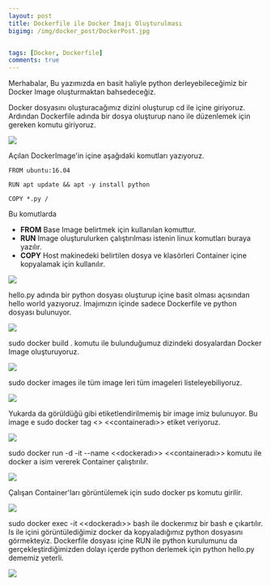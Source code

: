 ```yaml
---
layout: post
title: Dockerfile ile Docker İmajı Oluşturulması
bigimg: /img/docker_post/DockerPost.jpg


tags: [Docker, Dockerfile]
comments: true
---
```



Merhabalar,
Bu yazımızda en basit haliyle python derleyebileceğimiz bir Docker Image oluşturmaktan bahsedeceğiz.

Docker dosyasını oluşturacağımız dizini oluşturup cd ile içine giriyoruz. Ardından Dockerfile adında bir dosya oluşturup nano ile düzenlemek için gereken komutu giriyoruz.

![](http://yazicielif.github.io/img/docker_post/docker_post_1.png)

Açılan DockerImage'in içine aşağıdaki komutları yazıyoruz.

~~~
FROM ubuntu:16.04

RUN apt update && apt -y install python

COPY *.py / 
~~~

Bu komutlarda
- **FROM** Base Image belirtmek için kullanılan komuttur.
- **RUN**  Image oluşturulurken çalıştırılması istenin linux komutları buraya yazılır.
- **COPY** Host makinedeki belirtilen dosya ve klasörleri Container içine kopyalamak için kullanılır.

![](http://yazicielif.github.io/img/docker_post/docker_post_2.png)

hello.py adında bir python dosyası oluşturup içine basit olması açısından hello world yazıyoruz. İmajımızın içinde sadece Dockerfile ve python dosyası bulunuyor. 

![](http://yazicielif.github.io/img/docker_post/docker_post_3.png)

sudo docker build . komutu ile bulunduğumuz dizindeki dosyalardan Docker Image oluşturuyoruz. 

![](http://yazicielif.github.io/img/docker_post/docker_post_4.png)

sudo docker images ile tüm image leri tüm imageleri listeleyebiliyoruz.

![](http://yazicielif.github.io/img/docker_post/docker_post_5.png)

Yukarda da görüldüğü gibi etiketlendirilmemiş bir image imiz bulunuyor. Bu image e sudo docker tag <<Image ID>>  <<containeradı>> etiket veriyoruz.

![](http://yazicielif.github.io/img/docker_post/docker_post_6.png)

sudo docker run -d -it --name <<dockeradı>> <<containeradı>> komutu ile  docker a isim vererek Container çalıştırılır. 

![](http://yazicielif.github.io/img/docker_post/docker_post_7.png)

Çalışan Container'ları görüntülemek için sudo docker ps komutu girilir.

![](http://yazicielif.github.io/img/docker_post/docker_post_8.png)

sudo docker exec -it <<dockeradı>> bash ile dockerımız bir bash e çıkartılır. ls ile içini görüntülediğimiz docker da kopyaladığımız python dosyasını görmekteyiz. Dockerfile dosyası içine RUN ile python kurulumunu da gerçekleştirdiğimizden dolayı içerde python derlemek için python hello.py dememiz yeterli.

![](http://yazicielif.github.io/img/docker_post/docker_post_9.png)


